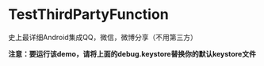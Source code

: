 # TestThirdPartyFunction
史上最详细Android集成QQ，微信，微博分享（不用第三方）

**注意：要运行该demo，请将上面的debug.keystore替换你的默认keystore文件**
